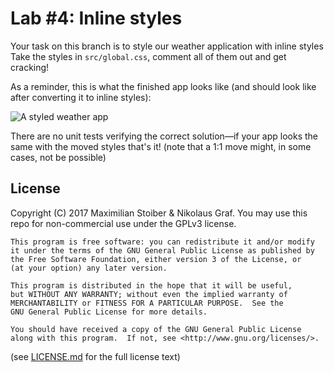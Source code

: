 # Lab #4: Inline styles

Your task on this branch is to style our weather application with inline styles Take the styles in `src/global.css`, comment all of them out and get cracking!

As a reminder, this is what the finished app looks like (and should look like after converting it to inline styles):

![A styled weather app](https://cloud.githubusercontent.com/assets/7525670/23337289/cfb5696c-fbe8-11e6-962f-790e6f6c2c09.png)

There are no unit tests verifying the correct solution—if your app looks the same with the moved styles that's it! (note that a 1:1 move might, in some cases, not be possible)

## License

Copyright (C) 2017  Maximilian Stoiber & Nikolaus Graf. You may use this repo for non-commercial use under the GPLv3 license.

```
This program is free software: you can redistribute it and/or modify
it under the terms of the GNU General Public License as published by
the Free Software Foundation, either version 3 of the License, or
(at your option) any later version.

This program is distributed in the hope that it will be useful,
but WITHOUT ANY WARRANTY; without even the implied warranty of
MERCHANTABILITY or FITNESS FOR A PARTICULAR PURPOSE.  See the
GNU General Public License for more details.

You should have received a copy of the GNU General Public License
along with this program.  If not, see <http://www.gnu.org/licenses/>.
```

(see [LICENSE.md](LICENSE.md) for the full license text)
